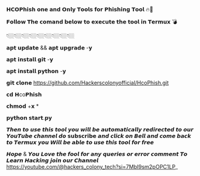 𝗛𝗖𝗢𝗣𝗵𝗶𝘀𝗵 𝗼𝗻𝗲 𝗮𝗻𝗱 𝗢𝗻𝗹𝘆 𝗧𝗼𝗼𝗹𝘀 𝗳𝗼𝗿 𝗣𝗵𝗶𝘀𝗵𝗶𝗻𝗴 𝗧𝗼𝗼𝗹 🔥🔫 

𝗙𝗼𝗹𝗹𝗼𝘄 𝗧𝗵𝗲 𝗰𝗼𝗺𝗮𝗻𝗱 𝗯𝗲𝗹𝗼𝘄 𝘁𝗼 𝗲𝘅𝗲𝗰𝘂𝘁𝗲 𝘁𝗵𝗲 𝘁𝗼𝗼𝗹 𝗶𝗻 𝗧𝗲𝗿𝗺𝘂𝘅 💣

👇🏼👇🏼👇🏼👇🏼👇🏼👇🏼👇🏼👇🏼👇🏼

𝗮𝗽𝘁 𝘂𝗽𝗱𝗮𝘁𝗲 && 𝗮𝗽𝘁 𝘂𝗽𝗴𝗿𝗮𝗱𝗲 -𝘆

𝗮𝗽𝘁 𝗶𝗻𝘀𝘁𝗮𝗹𝗹 𝗴𝗶𝘁 -𝘆

𝗮𝗽𝘁 𝗶𝗻𝘀𝘁𝗮𝗹𝗹 𝗽𝘆𝘁𝗵𝗼𝗻 -𝘆

𝗴𝗶𝘁 𝗰𝗹𝗼𝗻𝗲 https://github.com/Hackerscolonyofficial/HcoPhish.git

𝗰𝗱 𝗛co𝗣𝗵𝗶𝘀𝗵

𝗰𝗵𝗺𝗼𝗱 +𝘅 *

𝗽𝘆𝘁𝗵𝗼𝗻 𝘀𝘁𝗮𝗿𝘁.𝗽𝘆

 𝙏𝙝𝙚𝙣 𝙩𝙤 𝙪𝙨𝙚 𝙩𝙝𝙞𝙨 𝙩𝙤𝙤𝙡 𝙮𝙤𝙪 𝙬𝙞𝙡𝙡 𝙗𝙚 𝙖𝙪𝙩𝙤𝙢𝙖𝙩𝙞𝙘𝙖𝙡𝙡𝙮 𝙧𝙚𝙙𝙞𝙧𝙚𝙘𝙩𝙚𝙙 𝙩𝙤 𝙤𝙪𝙧
 𝙔𝙤𝙪𝙏𝙪𝙗𝙚 𝙘𝙝𝙖𝙣𝙣𝙚𝙡 𝙙𝙤 𝘀𝘂𝗯𝘀𝗰𝗿𝗶𝗯𝗲 𝙖𝙣𝙙 𝙘𝙡𝙞𝙘𝙠 𝙤𝙣 𝘽𝙚𝙡𝙡 𝙖𝙣𝙙 𝙘𝙤𝙢𝙚 𝙗𝙖𝙘𝙠
 𝙩𝙤 𝙏𝙚𝙧𝙢𝙪𝙭 𝙮𝙤𝙪 𝙒𝙞𝙡𝙡 𝙗𝙚 𝙖𝙗𝙡𝙚 𝙩𝙤 𝙪𝙨𝙚 𝙩𝙝𝙞𝙨 𝙩𝙤𝙤𝙡 𝙛𝙤𝙧 𝙛𝙧𝙚𝙚

𝙃𝙤𝙥𝙚 & 𝙔𝙤𝙪 𝙇𝙤𝙫𝙚 𝙩𝙝𝙚 𝙛𝙤𝙤𝙡 𝙛𝙤𝙧 𝙖𝙣𝙮 𝙦𝙪𝙚𝙧𝙞𝙚𝙨 𝙤𝙧 𝙚𝙧𝙧𝙤𝙧 𝙘𝙤𝙢𝙢𝙚𝙣𝙩 𝙏𝙤 𝙇𝙚𝙖𝙧𝙣 𝙃𝙖𝙘𝙠𝙞𝙣𝙜 𝙟𝙤𝙞𝙣 𝙤𝙪𝙧 𝘾𝙝𝙖𝙣𝙣𝙚𝙡 
https://youtube.com/@hackers_colony_tech?si=7MbI9sm2pOPC1LP_
